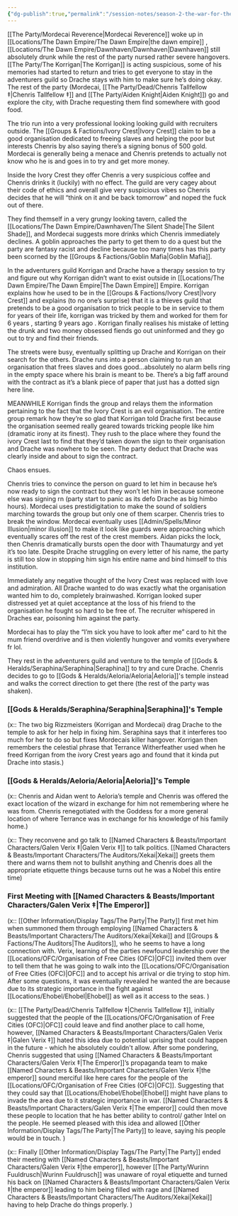 ```yaml
---
{"dg-publish":true,"permalink":"/session-notes/season-2-the-war-for-the-ofc-s-freedom/session-06/","updated":"2025-08-11T11:53:32.401+01:00"}
---
```



[[The Party/Mordecai Reverence\|Mordecai Reverence]] woke up in [[Locations/The Dawn Empire/The Dawn Empire\|the dawn empire]] , [[Locations/The Dawn Empire/Dawnhaven/Dawnhaven\|Dawnhaven]] still absolutely drunk while the rest of the party nursed rather severe hangovers. [[The Party/The Korrigan\|The Korrigan]] is acting suspicious, some of his memories had started to return and tries to get everyone to stay in the adventurers guild so Drache stays with him to make sure he’s doing okay. The rest of the party (Mordecai, [[The Party/Dead/Chenris Tallfellow ‡\|Chenris Tallfellow ‡]] and [[The Party/Aiden Knight\|Aiden Knight]]) go and explore the city, with Drache requesting them find somewhere with good food.

The trio run into a very professional looking looking guild with recruiters outside. The [[Groups & Factions/Ivory Crest\|Ivory Crest]] claim to be a good organisation dedicated to freeing slaves and helping the poor but interests Chenris by also saying there’s a signing bonus of 500 gold. Mordecai is generally being a menace and Chenris pretends to actually not know who he is and goes in to try and get more money.

Inside the Ivory Crest they offer Chenris a very suspicious coffee and Chenris drinks it (luckily) with no effect. The guild are very cagey about their code of ethics and overall give very suspicious vibes so Chenris decides that he will “think on it and be back tomorrow” and noped the fuck out of there. 

They find themself in a very grungy looking tavern, called the [[Locations/The Dawn Empire/Dawnhaven/The Silent Shade\|The Silent Shade]], and Mordecai suggests more drinks which Chenris immediately declines. A goblin approaches the party to get them to do a quest but the party are fantasy racist and decline because too many times has this party been scorned by the [[Groups & Factions/Goblin Mafia\|Goblin Mafia]].

In the adventurers guild Korrigan and Drache have a therapy session to try and figure out why Korrigan didn’t want to exist outside in [[Locations/The Dawn Empire/The Dawn Empire\|The Dawn Empire]] Empire. Korrigan explains how he used to be in the [[Groups & Factions/Ivory Crest\|Ivory Crest]] and explains (to no one’s surprise) that it is a thieves guild that pretends to be a good organisation to trick people to be in service to them for years of their life, korrigan was tricked by them and worked for them for 6 years , starting 9 years ago . Korrigan finally realises his mistake of letting the drunk and two money obsessed fiends go out uninformed and they go out to try and find their friends.

The streets were busy, eventually splitting up Drache and Korrigan on their search for the others. Drache runs into a person claiming to run an organisation that frees slaves and does good…absolutely no alarm bells ring in the empty space where his brain is meant to be. There’s a big faff around with the contract as it’s a blank piece of paper that just has a dotted sign here line. 

MEANWHILE Korrigan finds the group and relays them the information pertaining to the fact that the Ivory Crest is an evil organisation. The entire group remark how they’re so glad that Korrigan told Drache first because the organisation seemed really geared towards tricking people like him (dramatic irony at its finest). They rush to the place where they found the ivory Crest last to find that they’d taken down the sign to their organisation and Drache was nowhere to be seen. The party deduct that Drache was clearly inside and about to sign the contract. 

Chaos ensues.

Chenris tries to convince the person on guard to let him in because he’s now ready to sign the contract but they won’t let him in because someone else was signing rn (party start to panic as its defo Drache as big himbo hours). Mordecai uses prestidigitation to make the sound of soldiers marching towards the group but only one of them scarper. Chenris tries to break the window. Mordecai eventually uses [[Admin/Spells/Minor Illusion\|minor illusion]] to make it look like guards were approaching which eventually scares off the rest of the crest members. Aidan picks the lock, then Chenris dramatically bursts open the door with Thaumaturgy and yet it’s too late. Despite Drache struggling on every letter of his name, the party is still too slow in stopping him sign his entire name and bind himself to this institution.

Immediately any negative thought of the Ivory Crest was replaced with love and admiration. All Drache wanted to do was exactly what the organisation wanted him to do, completely brainwashed. Korrigan looked super distressed yet at quiet acceptance at the loss of his friend to the organisation he fought so hard to be free of. The recruiter whispered in Draches ear, poisoning him against the party.  

Mordecai has to play the “I’m sick you have to look after me” card to hit the mum friend overdrive and is then violently hungover and vomits everywhere fr lol.

They rest in the adventurers guild and venture to the temple of [[Gods & Heralds/Seraphina/Seraphina\|Seraphina]] to try and cure Drache. Chenris decides to go to [[Gods & Heralds/Aeloria/Aeloria\|Aeloria]]'s temple instead and walks the correct direction to get there (the rest of the party was shaken). 

### [[Gods & Heralds/Seraphina/Seraphina\|Seraphina]]'s Temple
(x:: The two big Rizzmeisters (Korrigan and Mordecai) drag Drache to the temple to ask for her help in fixing him. Seraphina says that it interferes too much for her to do so but fixes Mordecais killer hangover. Korrigan then remembers the celestial phrase that Terrance Witherfeather used when he freed Korrigan from the ivory Crest years ago and found that it kinda put Drache into stasis.)

### [[Gods & Heralds/Aeloria/Aeloria\|Aeloria]]'s Temple
(x:: Chenris and Aidan went to Aeloria’s temple and Chenris was offered the exact location of the wizard in exchange for him not remembering where he was from. Chenris renegotiated with the Goddess for a more general location of where Terrance was in exchange for his knowledge of his family home.)

(x:: They reconvene and go talk to [[Named Characters & Beasts/Important Characters/Galen Verix ‡\|Galen Verix ‡]] to talk politics. [[Named Characters & Beasts/Important Characters/The Auditors/Xekai\|Xekai]] greets them there and warns them not to bullshit anything and Chenris does all the appropriate etiquette things because turns out he was a Nobel this entire time)

### First Meeting with [[Named Characters & Beasts/Important Characters/Galen Verix ‡\|The Emperor]]
(x:: [[Other Information/Display Tags/The Party\|The Party]] first met him when summoned them through employing [[Named Characters & Beasts/Important Characters/The Auditors/Xekai\|Xekai]] and [[Groups & Factions/The Auditors\|The Auditors]], who he seems to have a long connection with. Verix, learning of the parties newfound leadership over the [[Locations/OFC/Organisation of Free Cities (OFC)\|OFC]] invited them over to tell them that he was going to walk into the [[Locations/OFC/Organisation of Free Cities (OFC)\|OFC]] and to accept his arrival or die trying to stop him. After some questions, it was eventually revealed he wanted the are because due to its strategic importance  in the fight against [[Locations/Ehobel/Ehobel\|Ehobel]] as well as it access to the seas. )

(x:: [[The Party/Dead/Chenris Tallfellow ‡\|Chenris Tallfellow ‡]], initially suggested that the people of the [[Locations/OFC/Organisation of Free Cities (OFC)\|OFC]] could leave and find another place to call home, however, [[Named Characters & Beasts/Important Characters/Galen Verix ‡\|Galen Verix ‡]] hated this idea due to potential uprising that could happen in the future - which he absolutely couldn't allow. After some pondering, Chenris suggested that using [[Named Characters & Beasts/Important Characters/Galen Verix ‡\|The Emperor]]’s propaganda team to make [[Named Characters & Beasts/Important Characters/Galen Verix ‡\|the emperor]] sound merciful like here cares for the people of the [[Locations/OFC/Organisation of Free Cities (OFC)\|OFC]]. Suggesting that they could say that [[Locations/Ehobel/Ehobel\|Ehobel]] might have plans to invade the area due to it strategic importance in war. [[Named Characters & Beasts/Important Characters/Galen Verix ‡\|The emperor]] could then move these people to location that he has better ability to control/ gather Intel on the people. He seemed pleased with this idea and allowed [[Other Information/Display Tags/The Party\|The Party]] to leave, saying his people would be in touch. )

(x:: Finally [[Other Information/Display Tags/The Party\|The Party]] ended their meeting with [[Named Characters & Beasts/Important Characters/Galen Verix ‡\|the emperor]], however [[The Party/Wurinn Fuuldrusch\|Wurinn Fuuldrusch]] was unaware of royal etiquette and turned his back on [[Named Characters & Beasts/Important Characters/Galen Verix ‡\|the emperor]] leading to him being filled with rage and [[Named Characters & Beasts/Important Characters/The Auditors/Xekai\|Xekai]] having to help Drache do things properly. )
